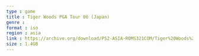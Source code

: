 ```yaml
---
type : game
title : Tiger Woods PGA Tour 06 (Japan)
genre : 
format : iso
region : asia
link : https://archive.org/download/PS2-ASIA-ROMS321COM/Tiger%20Woods%20PGA%20Tour%2006%20%28Japan%29.7z
size : 1.4GB
---
```

